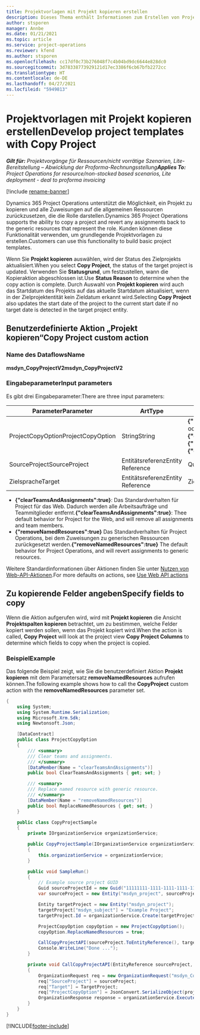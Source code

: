 ```yaml
---
title: Projektvorlagen mit Projekt kopieren erstellen
description: Dieses Thema enthält Informationen zum Erstellen von Projektvorlagen mithilfe der benutzerdefinierten Aktion „Projekt kopieren“.
author: stsporen
manager: Annbe
ms.date: 01/21/2021
ms.topic: article
ms.service: project-operations
ms.reviewer: kfend
ms.author: stsporen
ms.openlocfilehash: cc17df0c73b276048f7c4b04bd9dc6644e828dc0
ms.sourcegitcommit: 3d78338773929121d17ec3386f6cb67bfb2272cc
ms.translationtype: HT
ms.contentlocale: de-DE
ms.lasthandoff: 04/27/2021
ms.locfileid: "5949813"
---
```

# <a name="develop-project-templates-with-copy-project"></a><span data-ttu-id="a1914-103">Projektvorlagen mit Projekt kopieren erstellen</span><span class="sxs-lookup"><span data-stu-id="a1914-103">Develop project templates with Copy Project</span></span>

<span data-ttu-id="a1914-104">_**Gilt für:** Projektvorgänge für Ressourcen/nicht vorrätige Szenarien, Lite-Bereitstellung – Abwicklung der Proforma-Rechnungsstellung_</span><span class="sxs-lookup"><span data-stu-id="a1914-104">_**Applies To:** Project Operations for resource/non-stocked based scenarios, Lite deployment - deal to proforma invoicing_</span></span>

[!include [rename-banner](~/includes/cc-data-platform-banner.md)]

<span data-ttu-id="a1914-105">Dynamics 365 Project Operations unterstützt die Möglichkeit, ein Projekt zu kopieren und alle Zuweisungen auf die allgemeinen Ressourcen zurückzusetzen, die die Rolle darstellen.</span><span class="sxs-lookup"><span data-stu-id="a1914-105">Dynamics 365 Project Operations supports the ability to copy a project and revert any assignments back to the generic resources that represent the role.</span></span> <span data-ttu-id="a1914-106">Kunden können diese Funktionalität verwenden, um grundlegende Projektvorlagen zu erstellen.</span><span class="sxs-lookup"><span data-stu-id="a1914-106">Customers can use this functionality to build basic project templates.</span></span>

<span data-ttu-id="a1914-107">Wenn Sie **Projekt kopieren** auswählen, wird der Status des Zielprojekts aktualisiert.</span><span class="sxs-lookup"><span data-stu-id="a1914-107">When you select **Copy Project**, the status of the target project is updated.</span></span> <span data-ttu-id="a1914-108">Verwenden Sie **Statusgrund**, um festzustellen, wann die Kopieraktion abgeschlossen ist.</span><span class="sxs-lookup"><span data-stu-id="a1914-108">Use **Status Reason** to determine when the copy action is complete.</span></span> <span data-ttu-id="a1914-109">Durch Auswahl von **Projekt kopieren** wird auch das Startdatum des Projekts auf das aktuelle Startdatum aktualisiert, wenn in der Zielprojektentität kein Zieldatum erkannt wird.</span><span class="sxs-lookup"><span data-stu-id="a1914-109">Selecting **Copy Project** also updates the start date of the project to the current start date if no target date is detected in the target project entity.</span></span>

## <a name="copy-project-custom-action"></a><span data-ttu-id="a1914-110">Benutzerdefinierte Aktion „Projekt kopieren“</span><span class="sxs-lookup"><span data-stu-id="a1914-110">Copy Project custom action</span></span> 

### <a name="name"></a><span data-ttu-id="a1914-111">Name des Dataflows</span><span class="sxs-lookup"><span data-stu-id="a1914-111">Name</span></span> 

<span data-ttu-id="a1914-112">**msdyn_CopyProjectV2**</span><span class="sxs-lookup"><span data-stu-id="a1914-112">**msdyn_CopyProjectV2**</span></span>

### <a name="input-parameters"></a><span data-ttu-id="a1914-113">Eingabeparameter</span><span class="sxs-lookup"><span data-stu-id="a1914-113">Input parameters</span></span>
<span data-ttu-id="a1914-114">Es gibt drei Eingabeparameter:</span><span class="sxs-lookup"><span data-stu-id="a1914-114">There are three input parameters:</span></span>

| <span data-ttu-id="a1914-115">Parameter</span><span class="sxs-lookup"><span data-stu-id="a1914-115">Parameter</span></span>          | <span data-ttu-id="a1914-116">Art</span><span class="sxs-lookup"><span data-stu-id="a1914-116">Type</span></span>   | <span data-ttu-id="a1914-117">Werte</span><span class="sxs-lookup"><span data-stu-id="a1914-117">Values</span></span>                                                   | 
|--------------------|--------|----------------------------------------------------------|
| <span data-ttu-id="a1914-118">ProjectCopyOption</span><span class="sxs-lookup"><span data-stu-id="a1914-118">ProjectCopyOption</span></span>  | <span data-ttu-id="a1914-119">String</span><span class="sxs-lookup"><span data-stu-id="a1914-119">String</span></span> | <span data-ttu-id="a1914-120">**{"removeNamedResources":true}** oder **{"clearTeamsAndAssignments":true}**</span><span class="sxs-lookup"><span data-stu-id="a1914-120">**{"removeNamedResources":true}** or **{"clearTeamsAndAssignments":true}**</span></span> |
| <span data-ttu-id="a1914-121">SourceProject</span><span class="sxs-lookup"><span data-stu-id="a1914-121">SourceProject</span></span>      | <span data-ttu-id="a1914-122">Entitätsreferenz</span><span class="sxs-lookup"><span data-stu-id="a1914-122">Entity Reference</span></span> | <span data-ttu-id="a1914-123">Quellprojekt</span><span class="sxs-lookup"><span data-stu-id="a1914-123">Source Project</span></span> |
| <span data-ttu-id="a1914-124">Zielsprache</span><span class="sxs-lookup"><span data-stu-id="a1914-124">Target</span></span>             | <span data-ttu-id="a1914-125">Entitätsreferenz</span><span class="sxs-lookup"><span data-stu-id="a1914-125">Entity Reference</span></span> | <span data-ttu-id="a1914-126">Zielprojekt</span><span class="sxs-lookup"><span data-stu-id="a1914-126">Target Project</span></span> |


- <span data-ttu-id="a1914-127">**{"clearTeamsAndAssignments":true}**: Das Standardverhalten für Project für das Web. Dadurch werden alle Arbeitsaufträge und Teammitglieder entfernt.</span><span class="sxs-lookup"><span data-stu-id="a1914-127">**{"clearTeamsAndAssignments":true}**: Thee default behavior for Project for the Web, and will remove all assignments and team members.</span></span>
- <span data-ttu-id="a1914-128">**{"removeNamedResources":true}** Das Standardverhalten für Project Operations, bei dem Zuweisungen zu generischen Ressourcen zurückgesetzt werden.</span><span class="sxs-lookup"><span data-stu-id="a1914-128">**{"removeNamedResources":true}** The default behavior for Project Operations, and will revert assignments to generic resources.</span></span>

<span data-ttu-id="a1914-129">Weitere Standardinformationen über Aktionen finden Sie unter [Nutzen von Web-API-Aktionen](/powerapps/developer/common-data-service/webapi/use-web-api-actions).</span><span class="sxs-lookup"><span data-stu-id="a1914-129">For more defaults on actions, see [Use Web API actions](/powerapps/developer/common-data-service/webapi/use-web-api-actions)</span></span>

## <a name="specify-fields-to-copy"></a><span data-ttu-id="a1914-130">Zu kopierende Felder angeben</span><span class="sxs-lookup"><span data-stu-id="a1914-130">Specify fields to copy</span></span> 
<span data-ttu-id="a1914-131">Wenn die Aktion aufgerufen wird, wird mit **Projekt kopieren** die Ansicht **Projektspalten kopieren** betrachtet, um zu bestimmen, welche Felder kopiert werden sollen, wenn das Projekt kopiert wird.</span><span class="sxs-lookup"><span data-stu-id="a1914-131">When the action is called, **Copy Project** will look at the project view **Copy Project Columns** to determine which fields to copy when the project is copied.</span></span>


### <a name="example"></a><span data-ttu-id="a1914-132">Beispiel</span><span class="sxs-lookup"><span data-stu-id="a1914-132">Example</span></span>
<span data-ttu-id="a1914-133">Das folgende Beispiel zeigt, wie Sie die benutzerdefiniert Aktion **Projekt kopieren** mit dem Parametersatz **removeNamedResources** aufrufen können.</span><span class="sxs-lookup"><span data-stu-id="a1914-133">The following example shows how to call the **CopyProject** custom action with the **removeNamedResources** parameter set.</span></span>
```C#
{
    using System;
    using System.Runtime.Serialization;
    using Microsoft.Xrm.Sdk;
    using Newtonsoft.Json;

    [DataContract]
    public class ProjectCopyOption
    {
        /// <summary>
        /// Clear teams and assignments.
        /// </summary>
        [DataMember(Name = "clearTeamsAndAssignments")]
        public bool ClearTeamsAndAssignments { get; set; }

        /// <summary>
        /// Replace named resource with generic resource.
        /// </summary>
        [DataMember(Name = "removeNamedResources")]
        public bool ReplaceNamedResources { get; set; }
    }

    public class CopyProjectSample
    {
        private IOrganizationService organizationService;

        public CopyProjectSample(IOrganizationService organizationService)
        {
            this.organizationService = organizationService;
        }

        public void SampleRun()
        {
            // Example source project GUID
            Guid sourceProjectId = new Guid("11111111-1111-1111-1111-111111111111");
            var sourceProject = new Entity("msdyn_project", sourceProjectId);

            Entity targetProject = new Entity("msdyn_project");
            targetProject["msdyn_subject"] = "Example Project";
            targetProject.Id = organizationService.Create(targetProject);

            ProjectCopyOption copyOption = new ProjectCopyOption();
            copyOption.ReplaceNamedResources = true;

            CallCopyProjectAPI(sourceProject.ToEntityReference(), targetProject.ToEntityReference(), copyOption);
            Console.WriteLine("Done ...");
        }

        private void CallCopyProjectAPI(EntityReference sourceProject, EntityReference TargetProject, ProjectCopyOption projectCopyOption)
        {
            OrganizationRequest req = new OrganizationRequest("msdyn_CopyProjectV2");
            req["SourceProject"] = sourceProject;
            req["Target"] = TargetProject;
            req["ProjectCopyOption"] = JsonConvert.SerializeObject(projectCopyOption);
            OrganizationResponse response = organizationService.Execute(req);
        }
    }
}
```


[!INCLUDE[footer-include](../includes/footer-banner.md)]